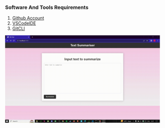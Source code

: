 ### Software And Tools Requirements

1. [Github Account](https://github.com)
2. [VSCodeIDE](https://code.visualstudio.com/)
3. [GitCLI](https://git-scm.com/book/en/v2/Getting-Started-The-Command-Line)

![](https://github.com/Lak2k1/Text-Summarizer/blob/main/text-summary.gif)
